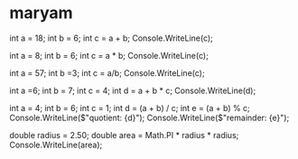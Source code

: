 # maryam
int a = 18;
int b = 6;
int c = a + b;
Console.WriteLine(c);

int a = 8;
int b = 6;
int c = a * b;
Console.WriteLine(c);

int a = 57;
int b =3;
int c = a/b;
Console.WriteLine(c);

int a =6;
int b = 7;
int c = 4;
int d = a + b * c;
Console.WriteLine(d);


int a = 4;
int b = 6;
int c = 1;
int d = (a + b) / c;
int e = (a + b) % c;
Console.WriteLine($"quotient: {d}");
Console.WriteLine($"remainder: {e}");

double radius = 2.50;
double area = Math.PI * radius * radius;
Console.WriteLine(area);
